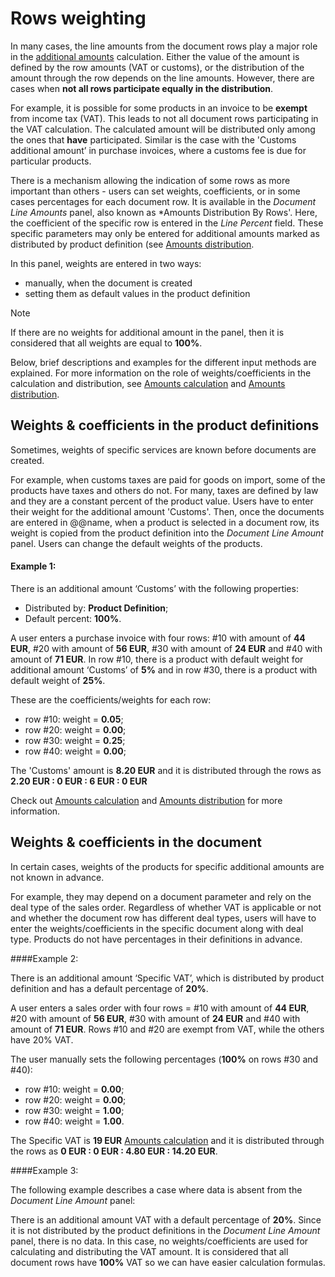 # Rows weighting

In many cases, the line amounts from the document rows play a major role in the [additional amounts](https://docs.erp.net/tech/advanced/documents/additional-amounts.html) calculation. Either the value of the amount is defined by the row amounts (VAT or customs), or the distribution of the amount through the row depends on the line amounts. However, there are cases when **not all rows participate equally in the distribution**.

For example, it is possible for some products in an invoice to be **exempt** from income tax (VAT). This leads to not all document rows participating in the VAT calculation. The calculated amount will be distributed only among the ones that **have** participated. Similar is the case with the 'Customs additional amount’ in purchase invoices, where a customs fee is due for particular products.

There is a mechanism allowing the indication of some rows as more important than others - users can set weights, coefficients, or in some cases percentages for each document row. It is available in the *Document Line Amounts* panel, also known as *Amounts Distribution By Rows'. Here, the coefficient of the specific row is entered in the *Line Percent* field. These specific parameters may only be entered for additional amounts marked as distributed by product definition (see [Amounts distribution](https://docs.erp.net/tech/advanced/document-amounts/amounts-distribution/index.html).

In this panel, weights are entered in two ways:

- manually, when the document is created
- setting them as default values in the product definition

> [!NOTE] 
> If there are no weights for additional amount in the panel, then it is considered that all weights are equal to **100%**.

Below, brief descriptions and examples for the different input methods are explained. For more information on the role of weights/coefficients in the calculation and distribution, see [Amounts calculation](https://docs.erp.net/tech/advanced/document-amounts/amounts-calculation/index.html) and [Amounts distribution](https://docs.erp.net/tech/advanced/document-amounts/amounts-distribution/index.html).

## Weights & coefficients in the product definitions

Sometimes, weights of specific services are known before documents are created. 

For example, when customs taxes are paid for goods on import, some of the products have taxes and others do not. For many, taxes are defined by law and they are a constant percent of the product value. Users have to enter their weight for the additional amount 'Customs'. Then, once the documents are entered in @@name, when a product is selected in a document row, its weight is copied from the product definition into the *Document Line Amount* panel. Users can change the default weights of the products.

#### Example 1:

There is an additional amount ‘Customs’ with the following properties:

- Distributed by: **Product Definition**;
- Default percent: **100%**.

A user enters a purchase invoice with four rows: #10 with amount of **44 EUR**, #20 with amount of **56 EUR**, #30 with amount of **24 EUR** and #40 with amount of **71 EUR**. In row #10, there is a product with default weight for additional amount ‘Customs’ of **5%** and in row #30, there is a product with default weight of **25%**. 

These are the coefficients/weights for each row:

- row #10: weight = **0.05**;
- row #20: weight = **0.00**;
- row #30: weight = **0.25**;
- row #40: weight = **0.00**;

The 'Customs' amount is **8.20 EUR** and it is distributed through the rows as **2.20 EUR : 0 EUR : 6 EUR : 0 EUR** 

Check out [Amounts calculation](https://docs.erp.net/tech/advanced/document-amounts/amounts-calculation/index.html) and [Amounts distribution](https://docs.erp.net/tech/advanced/document-amounts/amounts-distribution/index.html) for more information.

## Weights & coefficients in the document

In certain cases, weights of the products for specific additional amounts are not known in advance. 

For example, they may depend on a document parameter and rely on the deal type of the sales order. Regardless of whether VAT is applicable or not and whether the document row has different deal types, users will have to enter the weights/coefficients in the specific document along with deal type. Products do not have percentages in their definitions in advance.

####Example 2:

There is an additional amount ‘Specific VAT’, which is distributed by product definition and has a default percentage of **20%**. 

A user enters a sales order with four rows = #10 with amount of **44 EUR**, #20 with amount of **56 EUR**, #30 with amount of **24 EUR** and #40 with amount of **71 EUR**. Rows #10 and #20 are exempt from VAT, while the others have 20% VAT. 

The user manually sets the following percentages (**100%** on rows #30 and #40):

- row #10: weight = **0.00**;
- row #20: weight = **0.00**;
- row #30: weight = **1.00**;
- row #40: weight = **1.00**.

The Specific VAT is **19 EUR** [Amounts calculation](https://docs.erp.net/tech/advanced/document-amounts/amounts-calculation/index.html) and it is distributed through the rows as **0 EUR : 0 EUR : 4.80 EUR : 14.20 EUR**.

####Example 3:

The following example describes a case where data is absent from the *Document Line Amount* panel:

There is an additional amount VAT with a default percentage of **20%**. Since it is not distributed by the product definitions in the *Document Line Amount* panel, there is no data. In this case, no weights/coefficients are used for calculating and distributing the VAT amount. It is considered that all document rows have **100%** VAT so we can have easier calculation formulas.
